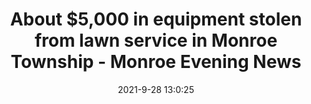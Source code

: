 ---
"title": "About $5,000 in equipment stolen from lawn service in Monroe Township - Monroe Evening News"
"date": "2021-9-28 13:0:25"
"feed_name": "GOOGLENEWSINDUSTRIAL"
"feed_website": "https://news.google.com/search?q=industrial%2Bincident&hl=en-US&gl=US&ceid=US:en"
"feed_rss": "https://news.google.com/rss/search?q=industrial%2Bincident&hl=en-US&gl=US&ceid=US:en"
"link": "https://www.monroenews.com/story/news/crime/2021/09/28/5-000-equipment-stolen-lawn-service-monroe-township/5884617001/"
"source": "{'href': 'https://www.monroenews.com', 'title': 'Monroe Evening News'}"
"file": "_posts/2021-1-1-27c02f81dde4d7c46b0730c56dc63a25ccf975ae.md"
"accident": "0"
"drilling": "0"
"dead": "0"
"injured": "0"
"where": "unknown site"
"place": "unknown place"
---